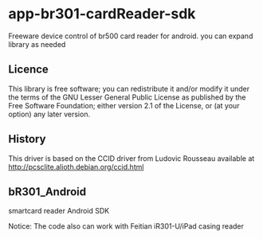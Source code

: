 # app-br301-cardReader-sdk
Freeware device control of br500 card reader for android. you can expand library as needed

Licence
-------

This library is free software; you can redistribute it and/or
modify it under the terms of the GNU Lesser General Public
License as published by the Free Software Foundation; either
version 2.1 of the License, or (at your option) any later version.

History
-------

This driver is based on the CCID driver from Ludovic Rousseau available at http://pcsclite.alioth.debian.org/ccid.html

bR301_Android
-------

smartcard reader Android SDK

Notice: The code also can work with Feitian iR301-U/iPad casing reader
